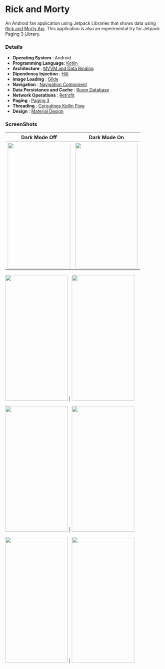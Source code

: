 # Rick and Morty

An Android fan application using Jetpack Libraries that shows data using [Rick and Morty Api](https://rickandmortyapi.com).
This application is also an experimental try for Jetpack Paging 3 Library.

### Details
   - **Operating System** : Android
   - **Programming Language**: [Kotlin](https://kotlinlang.org) 
   - **Architecture** : [MVVM and Data Binding](https://developer.android.com/jetpack/guide)
   - **Dipendency Injection** : [Hilt](https://dagger.dev/hilt/)
   - **Image Loading** : [Glide](https://github.com/bumptech/glide)
   - **Navigation** : [Navigation Component](https://developer.android.com/guide/navigation/navigation-getting-started)
   - **Data Persistance and Cache** : [Room Database](https://developer.android.com/training/data-storage/room)
   - **Network Operations** : [Retrofit](https://square.github.io/retrofit/)
   - **Paging** : [Paging 3](https://developer.android.com/topic/libraries/architecture/paging/v3-overview)
   - **Threading** : [Coroutines Kotlin Flow](https://developer.android.com/kotlin/flow)
   - **Design** : [Material Design](https://material.io)

### ScreenShots

Dark Mode Off             |  Dark Mode On
:-------------------------:|:-------------------------:
<img src="https://user-images.githubusercontent.com/32219894/180696383-bd9b6e2c-d242-4f31-a162-0ed6e61e2326.png" width="200" height="400" /> | <img src="https://user-images.githubusercontent.com/32219894/180696348-04be6d7e-6a08-409e-b464-51a07d0a1412.png" width="200" height="400" />

<img src="https://user-images.githubusercontent.com/32219894/180696389-ab2bfe69-7a07-45c2-83bc-6b61202657bb.png" width="200" height="400" /> | <img src="https://user-images.githubusercontent.com/32219894/180696354-efde4103-6fa3-4f66-814f-279475ca6421.png" width="200" height="400" />

<img src="https://user-images.githubusercontent.com/32219894/180696368-3e4aaeb5-3fe6-45ca-928e-a955aa81841d.png" width="200" height="400" /> | <img src="https://user-images.githubusercontent.com/32219894/180696378-9a2184a7-8864-4d08-99ce-1d262bb545fc.png" width="200" height="400" />

<img src="https://user-images.githubusercontent.com/32219894/180696376-18643c98-77d6-47ae-8416-f97be6396d7c.png" width="200" height="400" /> | <img src="https://user-images.githubusercontent.com/32219894/180696345-33d00eae-596b-4530-b525-7865d92f0bcc.png" width="200" height="400" />




